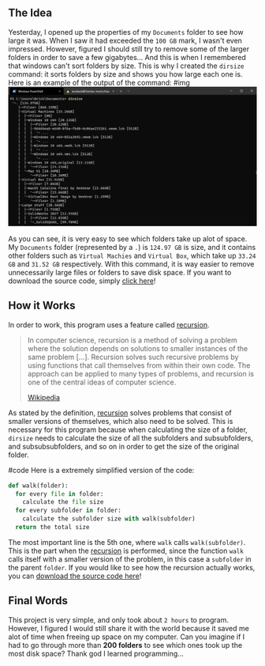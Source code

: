 ## The Idea

Yesterday, I opened up the properties of my `Documents` folder to see how large it was. When I saw it had exceeded the `100 GB` mark, I wasn't even impressed. However, figured I should still try to remove some of the larger folders in order to save a few gigabytes... And this is when I remembered that windows can't sort folders by size. This is why I created the `dirsize` command: it sorts folders by size and shows you how large each one is. Here is an example of the output of the command:
#img
![dirsize command output in the terminal](./screenshot.png)

As you can see, it is very easy to see which folders take up alot of space. My `Documents` folder (represented by a `.`) is `124.97 GB` is size, and it contains other folders such as `Virtual Machies` and `Virtual Box`, which take up `33.24 GB` and `31.52 GB` respectively. With this command, it is way easier to remove unnecessarily large files or folders to save disk space. If you want to download the source code, simply [click here](./dirsize.py)!

## How it Works

In order to work, this program uses a feature called [recursion](<https://en.wikipedia.org/wiki/Recursion_(computer_science)>).

> In computer science, recursion is a method of solving a problem where the solution depends on solutions to smaller instances of the same problem [...]. Recursion solves such recursive problems by using functions that call themselves from within their own code. The approach can be applied to many types of problems, and recursion is one of the central ideas of computer science.
>
> [Wikipedia](<https://en.wikipedia.org/wiki/Recursion_(computer_science)>)

As stated by the definition, [recursion](<https://en.wikipedia.org/wiki/Recursion_(computer_science)>) solves problems that consist of smaller versions of themselves, which also need to be solved. This is necessary for this program because when calculating the size of a folder, `dirsize` needs to calculate the size of all the subfolders and subsubfolders, and subsubsubfolders, and so on in order to get the size of the original folder.

#code
Here is a extremely simplified version of the code:

```python
def walk(folder):
  for every file in folder:
    calculate the file size
  for every subfolder in folder:
    calculate the subfolder size with walk(subfolder)
  return the total size
```

The most important line is the 5th one, where `walk` calls `walk(subfolder)`. This is the part when the [recursion](<https://en.wikipedia.org/wiki/Recursion_(computer_science)>) is performed, since the function `walk` calls itself with a smaller version of the problem, in this case a `subfolder` in the parent `folder`. If you would like to see how the recursion actually works, you can [download the source code here](./dirsize.py)!

## Final Words

This project is very simple, and only took about `2 hours` to program. However, I figured I would still share it with the world because it saved me alot of time when freeing up space on my computer. Can you imagine if I had to go through more than **200 folders** to see which ones took up the most disk space? Thank god I learned programming...
